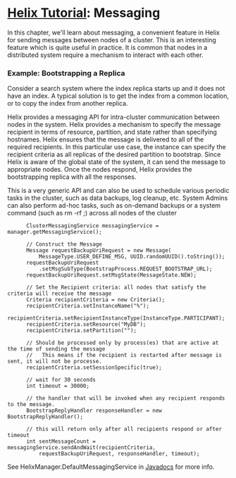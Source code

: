 <!---
Licensed to the Apache Software Foundation (ASF) under one
or more contributor license agreements.  See the NOTICE file
distributed with this work for additional information
regarding copyright ownership.  The ASF licenses this file
to you under the Apache License, Version 2.0 (the
"License"); you may not use this file except in compliance
with the License.  You may obtain a copy of the License at

  http://www.apache.org/licenses/LICENSE-2.0

Unless required by applicable law or agreed to in writing,
software distributed under the License is distributed on an
"AS IS" BASIS, WITHOUT WARRANTIES OR CONDITIONS OF ANY
KIND, either express or implied.  See the License for the
specific language governing permissions and limitations
under the License.
-->

<head>
  <title>Tutorial - Messaging</title>
</head>

# [Helix Tutorial](./Tutorial.html): Messaging

In this chapter, we\'ll learn about messaging, a convenient feature in Helix for sending messages between nodes of a cluster.  This is an interesting feature which is quite useful in practice. It is common that nodes in a distributed system require a mechanism to interact with each other.  

### Example: Bootstrapping a Replica

Consider a search system  where the index replica starts up and it does not have an index. A typical solution is to get the index from a common location, or to copy the index from another replica.

Helix provides a messaging API for intra-cluster communication between nodes in the system.  Helix provides a mechanism to specify the message recipient in terms of resource, partition, and state rather than specifying hostnames.  Helix ensures that the message is delivered to all of the required recipients. In this particular use case, the instance can specify the recipient criteria as all replicas of the desired partition to bootstrap.
Since Helix is aware of the global state of the system, it can send the message to appropriate nodes. Once the nodes respond, Helix provides the bootstrapping replica with all the responses.

This is a very generic API and can also be used to schedule various periodic tasks in the cluster, such as data backups, log cleanup, etc.
System Admins can also perform ad-hoc tasks, such as on-demand backups or a system command (such as rm -rf ;) across all nodes of the cluster

```
      ClusterMessagingService messagingService = manager.getMessagingService();

      // Construct the Message
      Message requestBackupUriRequest = new Message(
          MessageType.USER_DEFINE_MSG, UUID.randomUUID().toString());
      requestBackupUriRequest
          .setMsgSubType(BootstrapProcess.REQUEST_BOOTSTRAP_URL);
      requestBackupUriRequest.setMsgState(MessageState.NEW);

      // Set the Recipient criteria: all nodes that satisfy the criteria will receive the message
      Criteria recipientCriteria = new Criteria();
      recipientCriteria.setInstanceName("%");
      recipientCriteria.setRecipientInstanceType(InstanceType.PARTICIPANT);
      recipientCriteria.setResource("MyDB");
      recipientCriteria.setPartition("");

      // Should be processed only by process(es) that are active at the time of sending the message
      //   This means if the recipient is restarted after message is sent, it will not be processe.
      recipientCriteria.setSessionSpecific(true);

      // wait for 30 seconds
      int timeout = 30000;

      // the handler that will be invoked when any recipient responds to the message.
      BootstrapReplyHandler responseHandler = new BootstrapReplyHandler();

      // this will return only after all recipients respond or after timeout
      int sentMessageCount = messagingService.sendAndWait(recipientCriteria,
          requestBackupUriRequest, responseHandler, timeout);
```

See HelixManager.DefaultMessagingService in [Javadocs](http://helix.incubator.apache.org/apidocs/reference/org/apache/helix/messaging/DefaultMessagingService.html) for more info.

